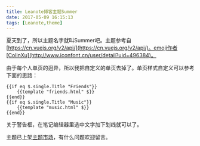 ```yaml
---
title: Leanote博客主题Summer
date: 2017-05-09 16:15:13
tags: [Leanote,theme]
---
```

夏天到了，所以主题名字就叫Summer吧。主题参考自[https://cn.vuejs.org/v2/api/](https://cn.vuejs.org/v2/api/)。emoji作者[ColinXu](http://www.iconfont.cn/user/detail?uid=496384)。

由于每个人单页的迥异，所以我把自定义的单页去掉了。单页样式自定义可以参考下面的思路：
```golang
{{if eq $.single.Title "Friends"}} 
    {{template "friends.html" $}}
{{end}}
{{if eq $.single.Title "Music"}} 
    {{template "music.html" $}}
{{end}} 
```
<!--more-->
关于警告框，在笔记编辑器里选中文字加下划线就可以了。

主题已上架[主题市场](https://leanote.com/member/blog/theme)，有什么问题欢迎留言。